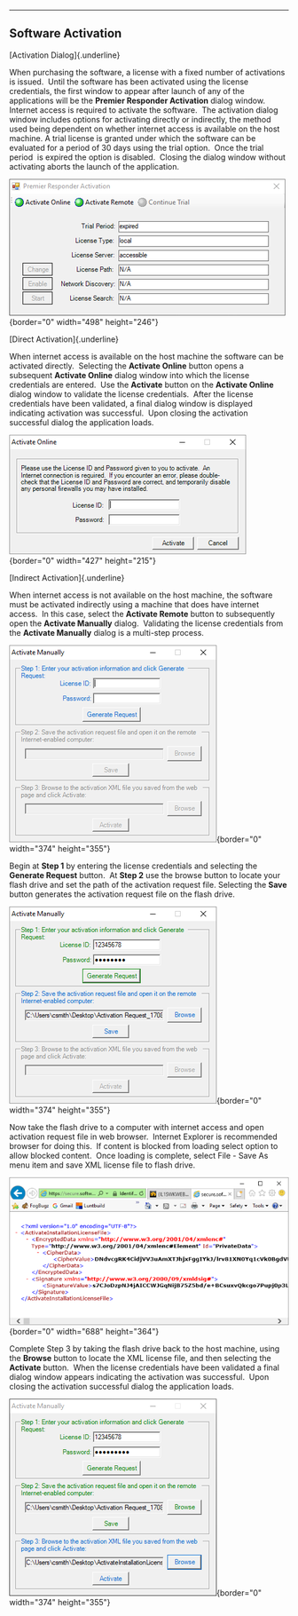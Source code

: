   -------------------------
  **Software Activation**
  -------------------------

[Activation Dialog]{.underline}

When purchasing the software, a license with a fixed number of
activations is issued.  Until the software has been activated using the
license credentials, the first window to appear after launch of any of
the applications will be the **Premier Responder Activation** dialog
window.  Internet access is required to activate the software.  The
activation dialog window includes options for activating directly or
indirectly, the method used being dependent on whether internet access
is available on the host machine. A trial license is granted under which
the software can be evaluated for a period of 30 days using the trial
option.  Once the trial period  is expired the option is disabled. 
Closing the dialog window without activating aborts the launch of the
application.

![](Software%20Activation_files/Image001.png){border="0" width="498"
height="246"}

[Direct Activation]{.underline}

When internet access is available on the host machine the software can
be activated directly.  Selecting the **Activate Online** button opens a
subsequent **Activate Online** dialog window into which the license
credentials are entered.  Use the **Activate** button on the **Activate
Online** dialog window to validate the license credentials.  After the
license credentials have been validated, a final dialog window is
displayed indicating activation was successful.  Upon closing the
activation successful dialog the application loads.

![](Software%20Activation_files/Image002.png){border="0" width="427"
height="215"}

[Indirect Activation]{.underline}

When internet access is not available on the host machine, the software
must be activated indirectly using a machine that does have internet
access.  In this case, select the **Activate Remote** button to
subsequently open the **Activate Manually** dialog.  Validating the
license credentials from the **Activate Manually** dialog is a
multi-step process.

![](Software%20Activation_files/Image003.png){border="0" width="374"
height="355"}

Begin at **Step 1** by entering the license credentials and selecting
the **Generate Request** button.  At **Step 2** use the browse button to
locate your flash drive and set the path of the activation request file.
Selecting the **Save** button generates the activation request file on
the flash drive.

![](Software%20Activation_files/Image004.png){border="0" width="374"
height="355"}

Now take the flash drive to a computer with internet access and open
activation request file in web browser.  Internet Explorer is
recommended browser for doing this.  If content is blocked from loading
select option to allow blocked content.  Once loading is complete,
select File - Save As menu item and save XML license file to flash
drive.

![](Software%20Activation_files/Image005.png){border="0" width="688"
height="364"}

Complete Step 3 by taking the flash drive back to the host machine,
using the **Browse** button to locate the XML license file, and then
selecting the **Activate** button.  When the license credentials have
been validated a final dialog window appears indicating the activation
was successful.  Upon closing the activation successful dialog the
application loads.

![](Software%20Activation_files/Image006.png){border="0" width="374"
height="355"}
